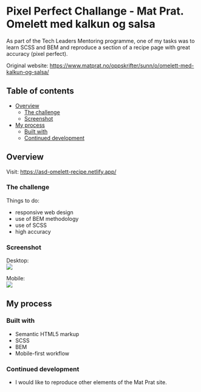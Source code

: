 # Pixel Perfect Challange - Mat Prat. Omelett med kalkun og salsa

As part of the Tech Leaders Mentoring programme, one of my tasks was to learn SCSS and BEM and reproduce a section of a recipe page with great accuracy (pixel perfect).

Original website: https://www.matprat.no/oppskrifter/sunn/o/omelett-med-kalkun-og-salsa/

## Table of contents

- [Overview](#overview)
  - [The challenge](#the-challenge)
  - [Screenshot](#screenshot)
- [My process](#my-process)
  - [Built with](#built-with)
  - [Continued development](#continued-development)

## Overview

Visit: https://asd-omelett-recipe.netlify.app/

### The challenge

Things to do:
- responsive web design
- use of BEM methodology
- use of SCSS
- high accuracy

### Screenshot

Desktop: <br>
![](./screenshot/screencapture-asd-fm-advice-generator-app.png)

Mobile: <br>
![](./screenshot/screencapture-asd-fm-advice-generator-app-mobile.png)

## My process

### Built with

- Semantic HTML5 markup
- SCSS
- BEM
- Mobile-first workflow

### Continued development

- I would like to reproduce other elements of the Mat Prat site.

